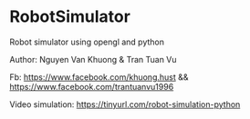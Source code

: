# RobotSimulator
Robot simulator using opengl and python

Author: Nguyen Van Khuong & Tran Tuan Vu

Fb: https://www.facebook.com/khuong.hust && https://www.facebook.com/trantuanvu1996

Video simulation: https://tinyurl.com/robot-simulation-python
